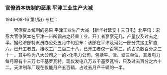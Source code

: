 ### 官僚资本统制的恶果  平津工业生产大减

1946-08-16
第1版()
专栏：

　　官僚资本统制的恶果
    平津工业生产大减
    【新华社延安十三日电】北平讯：宋系大官僚资本在平津一带所霸占之轻重工业，开工者寥寥无几，产量仅及过去之半。据经济部特派员办公处五月中旬公布：该部在平津及河北一部分共接工矿直六，已开工者五，接收工厂三百二十八，已开工者仅一百零三，约占总数百分之三十一。其中称为八大公司之一的×化电力公司，包括平、津、塘三单位，其发电力每月原有十三万七千基罗瓦特，现仅发电八万五千基罗瓦特，只及过去百分之六十二。天津制车厂现在仅能月产五百辆，占过去月产千辆的一半。
